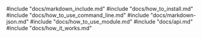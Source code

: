 #include "docs/markdown_include.md"
#include "docs/how_to_install.md"
#include "docs/how_to_use_command_line.md"
#include "docs/markdown-json.md"
#include "docs/how_to_use_module.md"
#include "docs/api.md"
#include "docs/how_it_works.md"